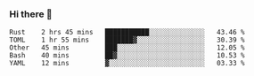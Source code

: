 ### Hi there 👋

<!--
**berkus/berkus** is a ✨ _special_ ✨ repository because its `README.md` (this file) appears on your GitHub profile.

Here are some ideas to get you started:

- 🔭 I’m currently working on ...
- 🌱 I’m currently learning ...
- 👯 I’m looking to collaborate on ...
- 🤔 I’m looking for help with ...
- 💬 Ask me about ...
- 📫 How to reach me: ...
- 😄 Pronouns: ...
- ⚡ Fun fact: ...
-->

<!--START_SECTION:waka-->
```text
Rust    2 hrs 45 mins   ███████████░░░░░░░░░░░░░░   43.46 % 
TOML    1 hr 55 mins    ███████▓░░░░░░░░░░░░░░░░░   30.39 % 
Other   45 mins         ███░░░░░░░░░░░░░░░░░░░░░░   12.05 % 
Bash    40 mins         ██▓░░░░░░░░░░░░░░░░░░░░░░   10.53 % 
YAML    12 mins         ▓░░░░░░░░░░░░░░░░░░░░░░░░   03.33 % 
```
<!--END_SECTION:waka-->
